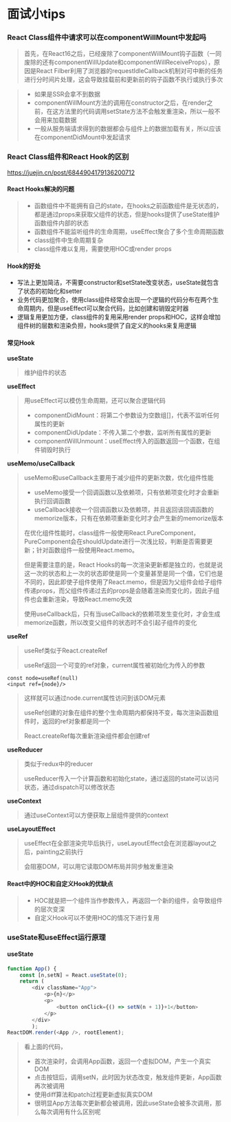 # 面试小tips

### React Class组件中请求可以在componentWillMount中发起吗

> 首先，在React16之后，已经废除了componentWillMount钩子函数（一同废除的还有componentWillUpdate和componentWillReceiveProps），原因是React Filber利用了浏览器的requestIdleCallback机制对可中断的任务进行分时间片处理，这会导致挂载前和更新前的钩子函数不执行或执行多次

> + 如果是SSR会拿不到数据
> + componentWillMount方法的调用在constructor之后，在render之前，在这方法里的代码调用setState方法不会触发重渲染，所以一般不会用来加载数据
> + 一般从服务端请求得到的数据都会与组件上的数据加载有关，所以应该在componentDidMount中发起请求

### React Class组件和React Hook的区别

https://juejin.cn/post/6844904179136200712

#### React Hooks解决的问题

> + 函数组件中不能拥有自己的state，在hooks之前函数组件是无状态的，都是通过props来获取父组件的状态，但是hooks提供了useState维护函数组件内部的状态
> + 函数组件不能监听组件的生命周期，useEffect聚合了多个生命周期函数
> + class组件中生命周期复杂
> + class组件难以复用，需要使用HOC或render props

#### Hook的好处

+ 写法上更加简洁，不需要constructor和setState改变状态，useState就包含了状态的初始化和setter
+ 业务代码更加聚合，使用class组件经常会出现一个逻辑的代码分布在两个生命周期内，但是useEffect可以聚合代码，比如创建和销毁定时器
+ 逻辑复用更加方便，class组件的复用采用render props和HOC，这样会增加组件树的层数和渲染负担，hooks提供了自定义的hooks来复用逻辑

#### 常见Hook

**useState**

> 维护组件的状态

**useEffect**

> 用useEffect可以模仿生命周期，还可以聚合逻辑代码
>
> + componentDidMount：将第二个参数设为空数组[]，代表不监听任何属性的更新
> + componentDidUpdate：不传入第二个参数，监听所有属性的更新
> + componentWillUnmount：useEffect传入的函数返回一个函数，在组件销毁时执行

**useMemo/useCallback**

> useMemo和useCallback主要用于减少组件的更新次数，优化组件性能
>
> + useMemo接受一个回调函数以及依赖项，只有依赖项变化时才会重新执行回调函数
> + useCallback接收一个回调函数以及依赖项，并且返回该回调函数的memorize版本，只有在依赖项重新变化时才会产生新的memorize版本
>
> 在优化组件性能时，class组件一般使用React.PureComponent，PureComponent会在shouldUpdate进行一次浅比较，判断是否需要更新；针对函数组件一般使用React.memo。
>
> 但是需要注意的是，React Hooks的每一次渲染更新都是独立的，也就是说这一次的状态和上一次的状态即使是同一个变量甚至是同一个值，它们也是不同的，因此即使子组件使用了React.memo，但是因为父组件会给子组件传递props，而父组件传递过去的props是会随着渲染而变化的，因此子组件也会重新渲染，导致React.memo失效
>
> 
>
> 使用useCallback后，只有当useCallback的依赖项发生变化时，才会生成memorize函数，所以改变父组件的状态时不会引起子组件的变化

**useRef**

> useRef类似于React.createRef
>
> useRef返回一个可变的ref对象，current属性被初始化为传入的参数

```
const node=useRef(null)
<input ref={node}/>
```

> 这样就可以通过node.current属性访问到该DOM元素
>
> useRef创建的对象在组件的整个生命周期内都保持不变，每次渲染函数组件时，返回的ref对象都是同一个
>
> React.createRef每次重新渲染组件都会创建ref

**useReducer**

> 类似于redux中的reducer
>
> useReducer传入一个计算函数和初始化state，通过返回的state可以访问状态，通过dispatch可以修改状态

**useContext**

> 通过useContext可以方便获取上层组件提供的context

**useLayoutEffect**

> useEffect在全部渲染完毕后执行，useLayoutEffect会在浏览器layout之后，painting之前执行
>
> 会阻塞DOM，可以用它读取DOM布局并同步触发重渲染

#### React中的HOC和自定义Hook的优缺点

> + HOC就是把一个组件当作参数传入，再返回一个新的组件，会导致组件的层次变深
> + 自定义Hook可以不使用HOC的情况下进行复用

### useState和useEffect运行原理

#### useState

```javascript
function App() {
    const [n,setN] = React.useState(0);
    return (
        <div className="App">
            <p>{n}</p>
            <p>
                <button onClick={() => setN(n + 1)}+1</button>
            </p>
        </div>
        );
ReactDOM.render(<App />, rootElement);
```

> 看上面的代码，
>
> + 首次渲染时，会调用App函数，返回一个虚拟DOM，产生一个真实DOM
> + 点击按钮后，调用setN，此时因为状态改变，触发组件更新，App函数再次被调用
> + 使用diff算法和patch过程更新虚拟真实DOM
> + 很明显App方法每次更新都会被调用，因此useState会被多次调用，那么每次调用有什么区别呢





























































